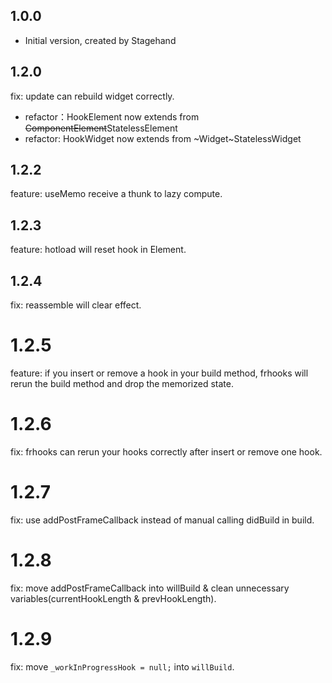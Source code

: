 ## 1.0.0

- Initial version, created by Stagehand

## 1.2.0

fix: update can rebuild widget correctly.

- refactor：HookElement now extends from ~~ComponentElement~~StatelessElement
- refactor: HookWidget now extends from ~Widget~StatelessWidget

## 1.2.2

feature: useMemo receive a thunk to lazy compute.

## 1.2.3

feature: hotload will reset hook in Element.

## 1.2.4

fix: reassemble will clear effect.

# 1.2.5

feature: if you insert or remove a hook in your build method, frhooks will rerun the build method and drop the memorized state. 

# 1.2.6

fix: frhooks can rerun your hooks correctly after insert or remove one hook.

# 1.2.7

fix: use addPostFrameCallback instead of manual calling didBuild in build.

# 1.2.8

fix: move addPostFrameCallback into willBuild & clean unnecessary variables(currentHookLength & prevHookLength).

# 1.2.9

fix: move `_workInProgressHook = null;` into `willBuild`.

